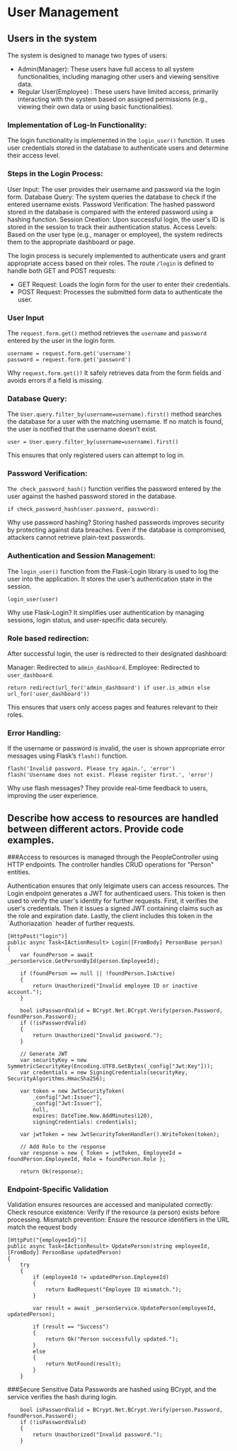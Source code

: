 # User Management

## Users in the system
The system is designed to manage two types of users:
* Admin(Manager): These users have full access to all system functionalities, including managing other users and viewing sensitive data.
* Regular User(Employee) : These users have limited access, primarily interacting with the system based on assigned permissions (e.g., viewing their own data or using basic functionalities).

### Implementation of Log-In Functionality:
The login functionality is implemented in the `login_user()` function. It uses user credentials stored in the database to authenticate users and determine their access level.

### Steps in the Login Process:
User Input: The user provides their username and password via the login form.
Database Query: The system queries the database to check if the entered username exists.
Password Verification: The hashed password stored in the database is compared with the entered password using a hashing function.
Session Creation: Upon successful login, the user's ID is stored in the session to track their authentication status.
Access Levels: Based on the user type (e.g., manager or employee), the system redirects them to the appropriate dashboard or page.

The login process is securely implemented to authenticate users and grant appropriate access based on their roles.
The route `/login` is defined to handle both GET and POST requests:
* GET Request: Loads the login form for the user to enter their credentials.
* POST Request: Processes the submitted form data to authenticate the user.

### User Input
  The `request.form.get()` method retrieves the `username` and `password` entered by the user in the login form.
```
username = request.form.get('username')
password = request.form.get('password')
```
Why `request.form.get()?`
It safely retrieves data from the form fields and avoids errors if a field is missing.

### Database Query:
The `User.query.filter_by(username=username).first()` method searches the database for a user with the matching username. If no match is found, the user is notified that the username doesn’t exist.

```user = User.query.filter_by(username=username).first()```

This ensures that only registered users can attempt to log in.

### Password Verification:
`The check_password_hash()` function verifies the password entered by the user against the hashed password stored in the database.
```
if check_password_hash(user.password, password):
```
Why use password hashing?
Storing hashed passwords improves security by protecting against data breaches. Even if the database is compromised, attackers cannot retrieve plain-text passwords.

### Authentication and Session Management:
The `login_user()` function from the Flask-Login library is used to log the user into the application. It stores the user’s authentication state in the session.
```
login_user(user)
```
Why use Flask-Login?
It simplifies user authentication by managing sessions, login status, and user-specific data securely.

### Role based redirection:

After successful login, the user is redirected to their designated dashboard:

Manager: Redirected to `admin_dashboard`.
Employee: Redirected to `user_dashboard`.
```
return redirect(url_for('admin_dashboard') if user.is_admin else url_for('user_dashboard'))
```

This ensures that users only access pages and features relevant to their roles.

### Error Handling:

If the username or password is invalid, the user is shown appropriate error messages using Flask’s `flash()` function.
```
flash('Invalid password. Please try again.', 'error')
flash('Username does not exist. Please register first.', 'error')
```

Why use flash messages?
They provide real-time feedback to users, improving the user experience.

## Describe how access to resources are handled between different actors. Provide code examples. 

###Access to resources is managed through the PeopleController using HTTP endpoints. The controller handles CRUD operations for "Person" entities.

Authentication ensures that only leigimate users can access resources. The Login endpoint generates a JWT for authenticaed users. This token is then used to verify the user's identity for further requests.
First, it verifies the user's credentials. Then it issues a signed JWT containing claims such as the role and expiration date. Lastly, the client includes this token in the ´Authoriazation´ header of further requests. 


    [HttpPost("login")]
    public async Task<IActionResult> Login([FromBody] PersonBase person)
    {
        var foundPerson = await _personService.GetPersonById(person.EmployeeId);

        if (foundPerson == null || !foundPerson.IsActive)
        {
            return Unauthorized("Invalid employee ID or inactive account.");
        }

        bool isPasswordValid = BCrypt.Net.BCrypt.Verify(person.Password, foundPerson.Password);
        if (!isPasswordValid)
        {
            return Unauthorized("Invalid password.");
        }

        // Generate JWT
        var securityKey = new SymmetricSecurityKey(Encoding.UTF8.GetBytes(_config["Jwt:Key"]));
        var credentials = new SigningCredentials(securityKey, SecurityAlgorithms.HmacSha256);

        var token = new JwtSecurityToken(
            _config["Jwt:Issuer"],
            _config["Jwt:Issuer"],
            null,
            expires: DateTime.Now.AddMinutes(120),
            signingCredentials: credentials);

        var jwtToken = new JwtSecurityTokenHandler().WriteToken(token);

        // Add Role to the response
        var response = new { Token = jwtToken, EmployeeId = foundPerson.EmployeeId, Role = foundPerson.Role };

        return Ok(response);



### Endpoint-Specific Validation
Validation ensures resources are accessed and manipulated correctly: 
Check resource existence: Verify if the resource (a person) exists before processing. 
Mismatch prevention: Ensure the resource identifiers in the URL match the request body 


    [HttpPut("{employeeId}")]
    public async Task<IActionResult> UpdatePerson(string employeeId, [FromBody] PersonBase updatedPerson)
    {
        try
        {
            if (employeeId != updatedPerson.EmployeeId)
            {
                return BadRequest("Employee ID mismatch.");
            }

            var result = await _personService.UpdatePerson(employeeId, updatedPerson);

            if (result == "Success")
            {
                return Ok("Person successfully updated.");
            }
            else
            {
                return NotFound(result);
            }
        }




###Secure Sensitive Data 
Passwords are hashed using BCrypt, and the service verifies the hash during login. 

        bool isPasswordValid = BCrypt.Net.BCrypt.Verify(person.Password, foundPerson.Password);
        if (!isPasswordValid)
        {
            return Unauthorized("Invalid password.");
        }

